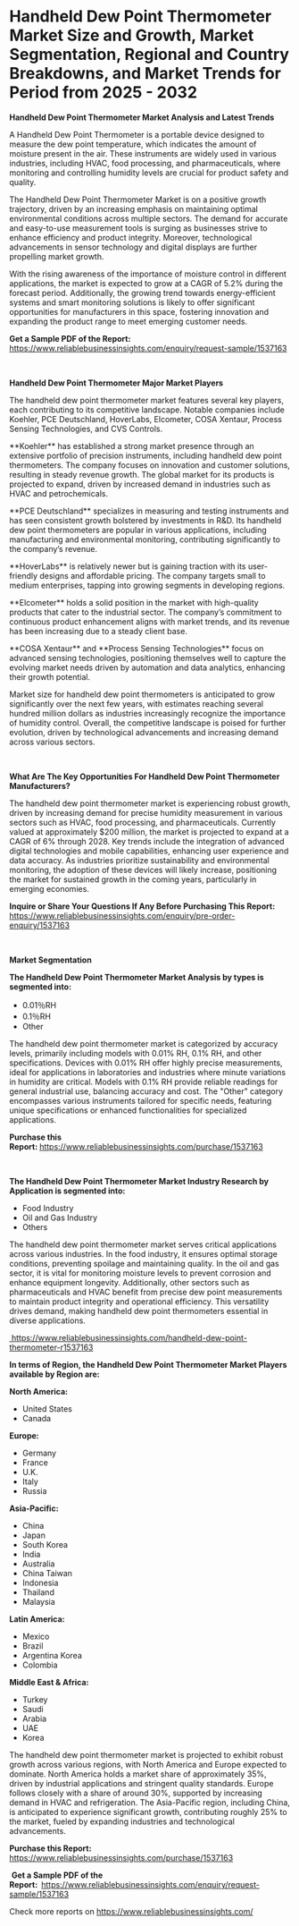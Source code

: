 <p><h1>Handheld Dew Point Thermometer Market Size and Growth, Market Segmentation, Regional and Country Breakdowns, and Market Trends for Period from 2025 -  2032</h1></p><p><strong>Handheld Dew Point Thermometer Market Analysis and Latest Trends</strong></p>
<p><p>A Handheld Dew Point Thermometer is a portable device designed to measure the dew point temperature, which indicates the amount of moisture present in the air. These instruments are widely used in various industries, including HVAC, food processing, and pharmaceuticals, where monitoring and controlling humidity levels are crucial for product safety and quality.</p><p>The Handheld Dew Point Thermometer Market is on a positive growth trajectory, driven by an increasing emphasis on maintaining optimal environmental conditions across multiple sectors. The demand for accurate and easy-to-use measurement tools is surging as businesses strive to enhance efficiency and product integrity. Moreover, technological advancements in sensor technology and digital displays are further propelling market growth.</p><p>With the rising awareness of the importance of moisture control in different applications, the market is expected to grow at a CAGR of 5.2% during the forecast period. Additionally, the growing trend towards energy-efficient systems and smart monitoring solutions is likely to offer significant opportunities for manufacturers in this space, fostering innovation and expanding the product range to meet emerging customer needs.</p></p>
<p><strong>Get a Sample PDF of the Report:&nbsp;</strong> <a href="https://www.reliablebusinessinsights.com/enquiry/request-sample/1537163?utm_campaign=2940&utm_medium=2&utm_source=Github&utm_content=ia&utm_term=11042025&utm_id=handheld-dew-point-thermometer">https://www.reliablebusinessinsights.com/enquiry/request-sample/1537163</a></p>
<p>&nbsp;</p>
<p><strong>Handheld Dew Point Thermometer Major Market Players</strong></p>
<p><p>The handheld dew point thermometer market features several key players, each contributing to its competitive landscape. Notable companies include Koehler, PCE Deutschland, HoverLabs, Elcometer, COSA Xentaur, Process Sensing Technologies, and CVS Controls.</p><p>**Koehler** has established a strong market presence through an extensive portfolio of precision instruments, including handheld dew point thermometers. The company focuses on innovation and customer solutions, resulting in steady revenue growth. The global market for its products is projected to expand, driven by increased demand in industries such as HVAC and petrochemicals.</p><p>**PCE Deutschland** specializes in measuring and testing instruments and has seen consistent growth bolstered by investments in R&D. Its handheld dew point thermometers are popular in various applications, including manufacturing and environmental monitoring, contributing significantly to the company’s revenue.</p><p>**HoverLabs** is relatively newer but is gaining traction with its user-friendly designs and affordable pricing. The company targets small to medium enterprises, tapping into growing segments in developing regions.</p><p>**Elcometer** holds a solid position in the market with high-quality products that cater to the industrial sector. The company’s commitment to continuous product enhancement aligns with market trends, and its revenue has been increasing due to a steady client base.</p><p>**COSA Xentaur** and **Process Sensing Technologies** focus on advanced sensing technologies, positioning themselves well to capture the evolving market needs driven by automation and data analytics, enhancing their growth potential.</p><p>Market size for handheld dew point thermometers is anticipated to grow significantly over the next few years, with estimates reaching several hundred million dollars as industries increasingly recognize the importance of humidity control. Overall, the competitive landscape is poised for further evolution, driven by technological advancements and increasing demand across various sectors.</p></p>
<p>&nbsp;</p>
<p><strong>What Are The Key Opportunities For Handheld Dew Point Thermometer Manufacturers?</strong></p>
<p><p>The handheld dew point thermometer market is experiencing robust growth, driven by increasing demand for precise humidity measurement in various sectors such as HVAC, food processing, and pharmaceuticals. Currently valued at approximately $200 million, the market is projected to expand at a CAGR of 6% through 2028. Key trends include the integration of advanced digital technologies and mobile capabilities, enhancing user experience and data accuracy. As industries prioritize sustainability and environmental monitoring, the adoption of these devices will likely increase, positioning the market for sustained growth in the coming years, particularly in emerging economies.</p></p>
<p><strong>Inquire or Share Your Questions If Any Before Purchasing This Report:</strong> <a href="https://www.reliablebusinessinsights.com/enquiry/pre-order-enquiry/1537163?utm_campaign=2940&utm_medium=2&utm_source=Github&utm_content=ia&utm_term=11042025&utm_id=handheld-dew-point-thermometer">https://www.reliablebusinessinsights.com/enquiry/pre-order-enquiry/1537163</a></p>
<p>&nbsp;</p>
<p><strong>Market Segmentation</strong></p>
<p><strong>The Handheld Dew Point Thermometer Market Analysis by types is segmented into:</strong></p>
<p><ul><li>0.01％RH</li><li>0.1％RH</li><li>Other</li></ul></p>
<p><p>The handheld dew point thermometer market is categorized by accuracy levels, primarily including models with 0.01% RH, 0.1% RH, and other specifications. Devices with 0.01% RH offer highly precise measurements, ideal for applications in laboratories and industries where minute variations in humidity are critical. Models with 0.1% RH provide reliable readings for general industrial use, balancing accuracy and cost. The "Other" category encompasses various instruments tailored for specific needs, featuring unique specifications or enhanced functionalities for specialized applications.</p></p>
<p><strong>Purchase this Report:&nbsp;</strong><a href="https://www.reliablebusinessinsights.com/purchase/1537163?utm_campaign=2940&utm_medium=2&utm_source=Github&utm_content=ia&utm_term=11042025&utm_id=handheld-dew-point-thermometer">https://www.reliablebusinessinsights.com/purchase/1537163</a></p>
<p>&nbsp;</p>
<p><strong>The Handheld Dew Point Thermometer Market Industry Research by Application is segmented into:</strong></p>
<p><ul><li>Food Industry</li><li>Oil and Gas Industry</li><li>Others</li></ul></p>
<p><p>The handheld dew point thermometer market serves critical applications across various industries. In the food industry, it ensures optimal storage conditions, preventing spoilage and maintaining quality. In the oil and gas sector, it is vital for monitoring moisture levels to prevent corrosion and enhance equipment longevity. Additionally, other sectors such as pharmaceuticals and HVAC benefit from precise dew point measurements to maintain product integrity and operational efficiency. This versatility drives demand, making handheld dew point thermometers essential in diverse applications.</p></p>
<p><a href="https://www.reliablebusinessinsights.com/handheld-dew-point-thermometer-r1537163?utm_campaign=2940&utm_medium=2&utm_source=Github&utm_content=ia&utm_term=11042025&utm_id=handheld-dew-point-thermometer">&nbsp;https://www.reliablebusinessinsights.com/handheld-dew-point-thermometer-r1537163</a></p>
<p><strong>In terms of Region, the Handheld Dew Point Thermometer Market Players available by Region are:</strong></p>
<p>
    <p> <strong> North America: </strong>
        <ul>
            <li>United States</li>
            <li>Canada</li>
        </ul>
        </p> 
    <p> <strong> Europe: </strong>
        <ul>
            <li>Germany</li>
            <li>France</li>
            <li>U.K.</li>
            <li>Italy</li>
            <li>Russia</li>
        </ul>
        </p> 
    <p> <strong> Asia-Pacific: </strong>
        <ul>
            <li>China</li>
            <li>Japan</li>
            <li>South Korea</li>
            <li>India</li>
            <li>Australia</li>
            <li>China Taiwan</li>
            <li>Indonesia</li>
            <li>Thailand</li>
            <li>Malaysia</li>
        </ul>
        </p> 
    <p> <strong> Latin America: </strong>
        <ul>
            <li>Mexico</li>
            <li>Brazil</li>
            <li>Argentina Korea</li>
            <li>Colombia</li>
        </ul>
        </p> 
    <p> <strong> Middle East & Africa: </strong>
        <ul>
            <li>Turkey</li>
            <li>Saudi</li>
            <li>Arabia</li>
            <li>UAE</li>
            <li>Korea</li>
        </ul>
    </p>
    </p>
<p><p>The handheld dew point thermometer market is projected to exhibit robust growth across various regions, with North America and Europe expected to dominate. North America holds a market share of approximately 35%, driven by industrial applications and stringent quality standards. Europe follows closely with a share of around 30%, supported by increasing demand in HVAC and refrigeration. The Asia-Pacific region, including China, is anticipated to experience significant growth, contributing roughly 25% to the market, fueled by expanding industries and technological advancements.</p></p>
<p><strong>Purchase this Report: </strong><a href="https://www.reliablebusinessinsights.com/purchase/1537163?utm_campaign=2940&utm_medium=2&utm_source=Github&utm_content=ia&utm_term=11042025&utm_id=handheld-dew-point-thermometer">https://www.reliablebusinessinsights.com/purchase/1537163</a></p>
<p>&nbsp;<strong>Get a Sample PDF of the Report:&nbsp;&nbsp;</strong><a href="https://www.reliablebusinessinsights.com/enquiry/request-sample/1537163?utm_campaign=2940&utm_medium=2&utm_source=Github&utm_content=ia&utm_term=11042025&utm_id=handheld-dew-point-thermometer">https://www.reliablebusinessinsights.com/enquiry/request-sample/1537163</a></p>
<p><strong></strong></p>
<p>Check more reports on <a href="https://www.reliablebusinessinsights.com/?utm_campaign=2940&utm_medium=2&utm_source=Github&utm_content=ia&utm_term=11042025&utm_id=handheld-dew-point-thermometer">https://www.reliablebusinessinsights.com/</a></p>